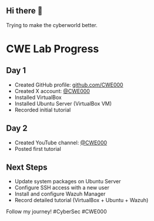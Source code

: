 ## Hi there 👋
Trying to make the cyberworld better.

# CWE Lab Progress

## Day 1
- Created GitHub profile: [github.com/CWE000](https://github.com/CWE000)
- Created X account: [@CWE000](https://x.com/CWE000)
- Installed VirtualBox
- Installed Ubuntu Server (VirtualBox VM)
- Recorded initial tutorial

## Day 2
- Created YouTube channel: [@CWE000](https://www.youtube.com/@CWE000)
- Posted first tutorial

## Next Steps
- Update system packages on Ubuntu Server
- Configure SSH access with a new user
- Install and configure Wazuh Manager
- Record detailed tutorial (VirtualBox + Ubuntu + Wazuh)

Follow my journey! #CyberSec #CWE000
